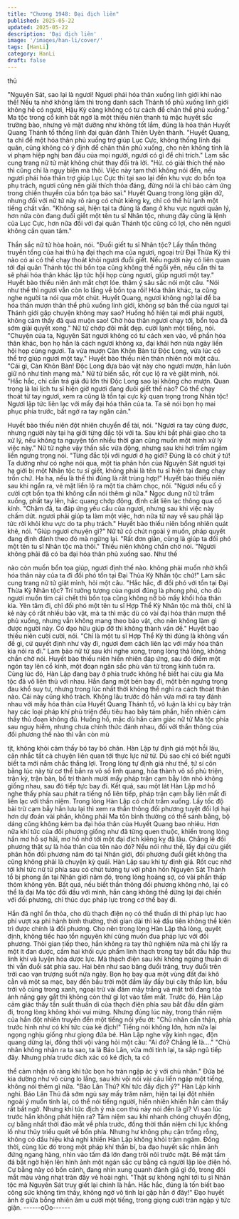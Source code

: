 ```yaml
---
title: "Chương 1948: Đại địch liên"
published: 2025-05-22
updated: 2025-05-22
description: 'Đại địch liên'
image: '/images/han-li/cover/'
tags: [HanLi]
category: HanLi
draft: false
---
```


thủ

"Nguyên Sát, sao lại là ngươi! Ngươi phái hóa thân xuống linh giới
khi nào thế! Nếu ta nhớ không lầm thì trong danh sách Thánh tổ
phủ xuống linh giới không hề có ngươi, Hậu Kỳ càng không có tư
cách để chân thể phủ xuống."
Ma tộc trong cổ kính bất ngờ là một thiếu niên thanh tú mặc huyết
sắc trường bào, nhưng vẻ mặt dường như không tốt lắm, đúng là
hóa thân Huyết Quang Thánh tổ thống lĩnh đại quân đánh Thiên
Uyên thành.
"Huyết Quang, ta chỉ để một hóa thân phủ xuống trợ giúp Lục
Cực, không thống lĩnh đại quân, cũng không có ý định để chân
thân phủ xuống, cho nên không tính là vi phạm hiệp nghị ban đầu
của mọi người, ngươi có gì để chỉ trích."
Lam sắc cung trang nữ tử mặt không chút thay đối trả lời.
"Hừ. có giải thích thế nào thì cũng chỉ là ngụy biện mà thôi. Việc
này tạm thời không nói đến, nếu ngươi phái hóa thân trợ giúp Lục
Cực thì tại sao lại đến khu vực do bổn tọa phụ trách, ngươi cũng
nên giải thích thỏa đáng, đừng nói là chỉ bảo cảm ứng trong chiến
thuyền của bổn tọa báo sai."
Huyết Quang trong lòng giận dữ, nhưng đối với nữ tử này rõ ràng
có chút kiêng kỵ, chỉ có thể hừ lạnh một tiếng chất vấn.
"Không sai, hiện tại ta đúng là đang ở khu vực ngươi quản lý, hơn
nữa còn đang đuổi giết một tên tu sĩ Nhân tộc, nhưng đây cũng là
lệnh của Lục Cực, hơn nữa đối với đại quân Thánh tộc cũng có
lợi, cho nên ngươi không cần quan tâm."

Thần sắc nữ tử hòa hoãn, nói.
"Đuổi giết tu sĩ Nhân tộc? Lấy thần thông truyền tống của hai thủ
hạ đại thạch ma của ngươi, ngoại trừ Đại Thừa Kỳ thì nào có ai có
thể chạy thoát khỏi ngươi đuổi giết. Nếu người này có liên quan
tới đại quân Thánh tộc thì bổn tọa cũng không thể ngồi yên, nếu
cần thì ta sẽ phái hóa thân khác lập tức hội họp cùng ngươi, giúp
ngươi một tay."
Huyết bào thiếu niên ánh mắt chợt lóe. thâm ý sâu sắc nói một
câu.
"Nói như thế thì ngươi vẫn còn lo lắng về bổn tọa rồi! Hóa thân
khác, ta cũng nghe người ta nói qua một chút. Huyết Quang,
ngươi không ngờ lại để ba hóa thân mượn thân thể phủ xuống linh
giới, không sợ bản thể của ngươi tại Thánh giới gặp chuyện
không may sao? Huống hồ hiện tại mới phái người, không cảm
thấy đã quá muộn sao! Chờ hóa thân ngươi chạy tới, bổn tọa đã
sớm giải quyết xong."
Nữ tử chớp đôi mắt đẹp. cười lạnh một tiếng, nói.
"Chuyện của ta, Nguyên Sát ngươi không có tư cách xen vào, về
phần hóa thân khác, bọn họ hẳn là cách ngươi không xa, đại khái
hơn nửa ngày liền hội họp cùng ngươi. Ta vừa mượn Càn Khôn
Bàn từ Độc Long, vừa lúc có thể trợ giúp ngươi một tay."
Huyết bào thiếu niên thản nhiên nói một câu.
"Cái gì, Càn Khôn Bàn! Độc Long đưa bảo vật này cho ngươi
mượn, hắn luôn giữ nó như tính mạng mà."
Nữ tử biến sắc, rốt cục lộ ra vẻ giật mình, nói.
"Hắc hắc, chỉ cần trả giá đủ lớn thì Độc Long sao lại không cho
mượn. Quan trọng là lai lịch tu sĩ hiện giờ ngươi đang đuôi giết thế
nào? Có thể chạy thoát từ tay ngươi, xem ra cũng là tồn tại cực kỳ
quan trọng trong Nhân tộc! Ngươi lập tức liên lạc với mấy đại hóa
thân của ta. Ta sẽ nói bọn họ mai phục phía trước, bất ngờ ra tay
ngăn cản."

Huyết bào thiếu niên đột nhiên chuyển để tài, nói.
"Ngươi ra tay cũng được, nhưng người này tại hạ giới từng đắc tội
với ta. Sau khi bắt phải giao cho ta xử lý, nếu không ta nguyện tốn
nhiều thời gian cũng muốn một minh xử lý việc này."
Nữ tử nghe vậy thần sắc vừa động, nhưng sau khi hơi trầm ngâm
liền ngưng trọng nói.
"Từng đắc tội với ngươi ở hạ giới? Đúng là có chút ý tứ! Ta dường
như có nghe nói qua, một tia phân hồn của Nguyên Sát ngươi tại
hạ giới bị một Nhân tộc tu sĩ giết, không phải là tên tu sĩ hiện tại
đang chạy trốn chứ. Ha ha, nếu là thế thì đúng là rất trùng hợp!"
Huyết bào thiếu niên sau khi ngẩn ra, vẻ mặt liền lộ ra một tia
châm chọc, nói.
"Ngươi nếu cố ý cười cợt bổn tọa thì không cần nói thêm gì nữa."
Ngọc dung nữ tử trầm xuống, phất tay lên, hắc quang chớp động,
định cắt liên lạc thông qua cổ kính.
"Chậm đã, ta đáp ứng yêu cầu của ngươi, nhưng sau khi việc này
chấm dứt. ngươi phải giúp ta làm một việc, hơn nữa từ nay về sau
phải lập tức rời khỏi khu vực do ta phụ trách."
Huyết bào thiếu niên bổng nhiên quát khẽ, nói.
"Giúp ngươi chuyện gì?"
Nữ tử có chút ngoài ý muốn, pháp quyết đang định đánh theo đó
mà ngừng lại.
"Rất đơn giản, cũng là giúp ta đối phó một tên tu sĩ Nhân tộc mà
thôi."
Thiếu niên không chần chờ nói.
"Ngươi không phải đã có ba đại hóa thân phủ xuống sao. Như thế

nào còn muốn bổn tọa giúp, ngươi định thế nào. không phải muốn
nhờ khối hóa thân này của ta đi đối phó tồn tại Đại Thùa Kỳ Nhân
tộc chứ!"
Lam sắc cung trang nữ tử giật mình, hỏi một câu.
"Hắc hắc, đi đối phó với tồn tại Đại Thừa Kỳ Nhân tộc? Trí tưởng
tượng của ngươi đúng là phong phú, cho dù ngươi muốn tìm cái
chết thì bổn tọa cũng không nỡ bỏ mấy khối hóa thân kia. Yên
tâm đi, chỉ đối phó một tên tu sĩ Hợp Thể Kỳ Nhân tộc mà thôi, chỉ
là kẻ này có rất nhiều bảo vật, mà ta thì mặc dù có vài đại hóa
thân mượn thể phủ xuống, nhưng vẫn không mang theo bảo vật,
cho nên không làm gì được người này. Có đạo hữu giúp đỡ thì
không thành vấn đề."
Huyết bào thiếu niên cười cười, nói.
"Chỉ là một tu sĩ Hợp Thể Kỳ thì đúng là không vấn đề gì, cứ quyết
định như vậy đi, ngươi đem cách liên lạc với mấy hóa thân kia nói
ra đi."
Lam bào nữ tử sau khi nghe xong, trong lòng thả lỏng, không
chần chờ nói.
Huyết bào thiếu niên hiển nhiên đáp ứng, sau đó điểm một ngón
tay lên cổ kính, một đoạn ngân sắc phù văn từ trong kính tuôn ra.
Cùng lúc đó, Hàn Lập đang bay ở phía truớc không hề biết hai
cừu gia Ma tộc đã vô liên thủ với nhau. Hắn đang một bén bay đi,
một bên ngưng trọng đau khổ suy tư, nhưng trong lúc nhất thời
không thể nghĩ ra cách thoát thân nào.
Cái này cũng khó trách.
Không lâu trước đó hắn vừa mới ra tay đánh nhau với mấy hóa
thân của Huyết Quang Thánh tổ, vô luận là khí cụ bày trận hay
các loại pháp khí phù triện đều tiêu hao bảy tám phần, hiển nhiên
cảm thấy thủ đoạn không đủ. Huống hồ, mặc dù hắn cảm giác nữ
tử Ma tộc phía sau nguy hiểm, nhưng chưa chính thức đánh
nhau, đối với thần thông của đối phương thế nào thì vẫn còn mù

tịt, không khỏi cảm thấy bó tay bó chân.
Hàn Lập tự định giá một hồi lâu, cân nhắc tất cả chuyện liên quan
tới thực lực nữ tử. Dù sao chỉ có biết người biết ta mới nắm chắc
thắng lợi.
Trong lòng tự định giá như thế, tứ sí côn bằng lúc này từ cơ thể
bắn ra vô số linh quang, hóa thành vô số phù triện, trận kỳ, trận
bàn, bố trí thành mười mấy pháp trận cạm bẫy lớn nhó không
giống nhau, sau đó tiếp tực bay đi.
Kết quả, sau một lát Hàn Lập mơ hồ nghe thấy phía sau phát ra
tiếng nổ liên tiếp, pháp trận cạm bẫy liên mất đi liên lạc với thần
niệm.
Trong lòng Hàn Lập có chút trầm xuống.
Lấy tốc độ bài trừ cạm bẫy hắn lưu lại thì xem ra thần thông đối
phương tuyệt đối lợi hại hơn dự đoán vài phần, không phải Ma
tôn bình thường có thể sánh bằng, bộ dáng cũng không kém ba
đại hóa thân của Huyết Quang bao nhiêu.
Hơn nữa khí tức của đối phương giống như đã từng quen thuộc,
khiến trong lòng hắn mơ hồ sợ hãi, mơ hồ nhớ tới một đại địch
kiêng kỵ đã lâu.
Chẳng lẽ đối phương thật sự là hóa thân của tên nào đó?
Nếu nói như thế, lấy đại cừu giết phân hồn đối phương năm đó tại
Nhân giới, đối phương đuổi giết không tha cũng không phải là
chuyện kỳ quái.
Hàn Lập sau khi tự định giá. Rốt cục nhớ tới khí tức nữ tử phía
sau có chút tương tự với phân hồn Nguyên Sát Thánh tổ bị phong
ấn tại Nhân giới năm đó, trong lòng hoảng sợ, có vài phẩn thấp
thỏm không yên.
Bất quá, nếu biết thần thông đối phương không nhỏ, lại có thể là
đại Ma tộc đối đầu với mình, hắn càng không thể dừng lại đại
chiến với đối phương, chỉ thúc dục pháp lực trong cơ thể bay đi.

Hắn đã nghĩ ổn thỏa, cho dù thạch điện nọ có thể thuấn di thì
pháp lực hao phí vượt xa phi hành bình thường, thời gian dài thì
kẻ đầu tiên không thể kiên trì được chính là đối phương. Cho nên
trong lòng Hàn Lập thả lỏng, quyêt định, không tiếc hao tổn
nguyên khí cũng muốn đua pháp lực với đối phương.
Thòi gian tiếp theo, hắn không ra tay thử nghiệm nữa mà chi lấy
ra một ít đan dược, cầm hai khối cực phẩm linh thạch trong tay
bắt đầu hấp thu linh khí và luyện hóa dược lực.
Mà thạch điện sau khi không ngừng thuấn di thì vẫn đuổi sát phía
sau.
Hai bên như sao băng đuổi trăng, truy đuổi trên trời cao vạn
trượng suốt nửa ngày.
Bọn họ bay qua một vùng đất đai khô cằn và một sa mạc, bay đến
bầu trời một đầm lầy đầy bụi cây thấp lùn, bầu trời vô cùng trong
xanh, ngoại trừ vài đám mây trắng và mặt trời đang tỏa ánh nắng
gay gắt thì không còn thứ gì lọt vào tầm mắt.
Trước đó, Hàn Lập cảm giác thấy tần suất thuấn di của thạch điện
phía sau bắt đầu dần giảm đi, trong lòng không khỏi vui mừng.
Nhưng đúng lúc này, trong thần niệm của hắn đột nhiên truyền
đến một tiếng nói yếu ớt:
"Chủ nhân cẩn thận, phía trước hình như có khí tức của kẻ địch!"
Tiếng nói không lớn, hơn nữa lại ngọng nghịu giống như giọng
đứa bé.
Hàn Lập nghe vậy kinh ngạc, độn quang dừng lại, đồng thời vội
vàng hỏi một câu:
"Ai đó? Chẳng lẽ là...."
"Chủ nhân không nhận ra ta sao, ta là Báo Lân, vừa mới tinh lại,
ta sắp ngủ tiếp đây. Nhưng phía trước đích xác có ké địch, ta có

thể cảm nhận rõ ràng khi tức bọn họ tràn ngập ác ý với chủ nhân."
Đứa bé kia dường như vô cùng lo lắng, sau khi vội nói vài câu
liền ngáp một tiếng, không nói thêm gì nữa.
"Báo Lân Thú? Khí tức đầy địch ý?"
Hàn Lập kinh nghi.
Báo Lân Thú đã sớm ngủ say mấy trăm năm, hiện tại lại đột nhiên
ngoài ý muốn tinh lại, có thể nói tiếng người, hiển nhiên khiến hắn
cảm thấy rất bất ngờ. Nhưng khí tức địch ý mà con thú này nói
đến là gì? Vì sao lúc trước hắn không phát hiện ra?
Tâm niệm sau khi nhanh chóng chuyển động, cự bằng nhất thời
đảo mắt về phía trước, đồng thời thần niệm chi lực khổng lồ như
thủy triều quét về bốn phía.
Nhưng hư không phụ cận trống rỗng, không có dấu hiệu khả nghi
khiến Hàn Lập không khỏi trâm ngâm. Đồng thời, cùng lúc đó
trong một pháp khí thần bí, ba đạo huyết sắc nhân ảnh đứng
ngang hàng, nhìn vào tấm đá lớn đang trôi nôi trước mặt. Bề mặt
tấm đá bất ngờ hiện lên hình ảnh một ngán sắc cự bằng cả người
lập lòe điện hồ. Cự bằng này có bốn cánh, đang nhìn xung quanh
đánh giá gì đó, trong đôi mắt màu vàng nhạt tràn đầy vẻ hoài
nghi.
"Thật sự không nghĩ tới tu sĩ Nhân tộc mà Nguyên Sát truy giết lại
chính là hắn. Hắc hắc, đúng là tốn biết bao công sức không tìm
thấy, không ngờ vô tình lại gặp hắn ở đây!"
Đạo huyết ảnh ờ giữa bỗng nhiên âm u cười một tiếng, trong
giọng cười tràn ngập ý tức giận.
------oOo------
